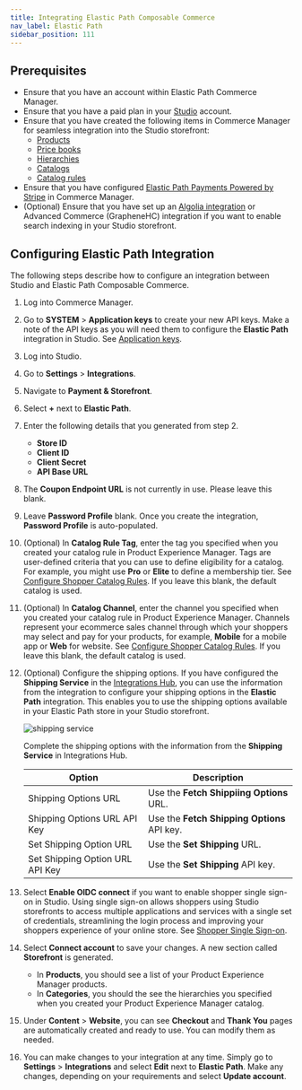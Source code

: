 ```yaml
---
title: Integrating Elastic Path Composable Commerce
nav_label: Elastic Path
sidebar_position: 111
---
```


## Prerequisites

- Ensure that you have an account within Elastic Path Commerce Manager.
- Ensure that you have a paid plan in your [Studio](https://app.unstack.com/) account.
- Ensure that you have created the following items in Commerce Manager for seamless integration into the Studio storefront:
    - [Products](/docs/pxm/products/pxm-products-commerce-manager/overview)
    - [Price books](/docs/pxm/pricebooks/pxm-pricebooks)
    - [Hierarchies](/docs/pxm/hierarchies/hierarchy)
    - [Catalogs](/docs/pxm/catalogs/catalogs-cm/catalog-configuration)
    - [Catalog rules](/docs/pxm/catalogs/catalogs-cm/catalog-rules)
- Ensure that you have configured [Elastic Path Payments Powered by Stripe](/docs/commerce-cloud/payments/payment-gateway-cm/payments-powered-by-stripe) in Commerce Manager.
- (Optional) Ensure that you have set up an [Algolia integration](/docs/studio/Integrations/algolia) or Advanced Commerce (GrapheneHC) integration if you want to enable search indexing in your Studio storefront.

## Configuring **Elastic Path** Integration

The following steps describe how to configure an integration between Studio and Elastic Path Composable Commerce.

1. Log into Commerce Manager.
1. Go to **SYSTEM** > **Application keys** to create your new API keys. Make a note of the API keys as you will need them to configure the **Elastic Path** integration in Studio. See [Application keys](/docs/commerce-cloud/authentication/application-keys/application-keys-cm).
1. Log into Studio.
1. Go to **Settings** > **Integrations**.
1. Navigate to **Payment & Storefront**.
1. Select **+** next to **Elastic Path**.
1. Enter the following details that you generated from step 2.

    - **Store ID**
    - **Client ID**
    - **Client Secret**
    - **API Base URL**

1. The **Coupon Endpoint URL** is not currently in use. Please leave this blank.
1. Leave **Password Profile** blank. Once you create the integration, **Password Profile** is auto-populated.
1. (Optional) In **Catalog Rule Tag**, enter the tag you specified when you created your catalog rule in Product Experience Manager. Tags are user-defined criteria that you can use to define eligibility for a catalog. For example, you might use **Pro** or **Elite** to define a membership tier. See [Configure Shopper Catalog Rules](/docs/pxm/catalogs/catalogs-cm/catalog-rules). If you leave this blank, the default catalog is used.
1. (Optional) In **Catalog Channel**, enter the channel you specified when you created your catalog rule in Product Experience Manager. Channels represent your ecommerce sales channel through which your shoppers may select and pay for your products, for example, **Mobile** for a mobile app or **Web** for website. See [Configure Shopper Catalog Rules](/docs/pxm/catalogs/catalogs-cm/catalog-rules). If you leave this blank, the default catalog is used.
1. (Optional) Configure the shipping options. If you have configured the **Shipping Service** in the [Integrations Hub](/docs/composer/integration-hub/integrations-hub), you can use the information from the integration to configure your shipping options in the **Elastic Path** integration. This enables you to use the shipping options available in your Elastic Path store in your Studio storefront.

    ![shipping service](/assets/studio/shippingoptions.png)

    Complete the shipping options with the information from the **Shipping Service** in Integrations Hub.

    | Option                          | Description |
    |---------------------------------| --- |
    | Shipping Options URL            | Use the **Fetch Shippiing Options** URL. |
    | Shipping Options URL API Key    |  Use the **Fetch Shipping Options** API key. |
    | Set Shipping Option URL         | Use the **Set Shipping** URL. |
    | Set Shipping Option URL API Key | Use the **Set Shipping** API key. |
1. Select **Enable OIDC connect** if you want to enable shopper single sign-on in Studio. Using single sign-on allows shoppers using Studio storefronts to access multiple applications and services with a single set of credentials, streamlining the login process and improving your shoppers experience of your online store. See [Shopper Single Sign-on](/docs/studio/Settings/sso).
1. Select **Connect account** to save your changes. A new section called **Storefront** is generated.

    - In **Products**, you should see a list of your Product Experience Manager products.
    - In **Categories**, you should the see the hierarchies you specified when you created your Product Experience Manager catalog.

1. Under **Content** > **Website**, you can see **Checkout** and **Thank You** pages are automatically created and ready to use. You can modify them as needed.
1. You can make changes to your integration at any time. Simply go to **Settings** > **Integrations** and select **Edit** next to **Elastic Path**. Make any changes, depending on your requirements and select **Update account**.




